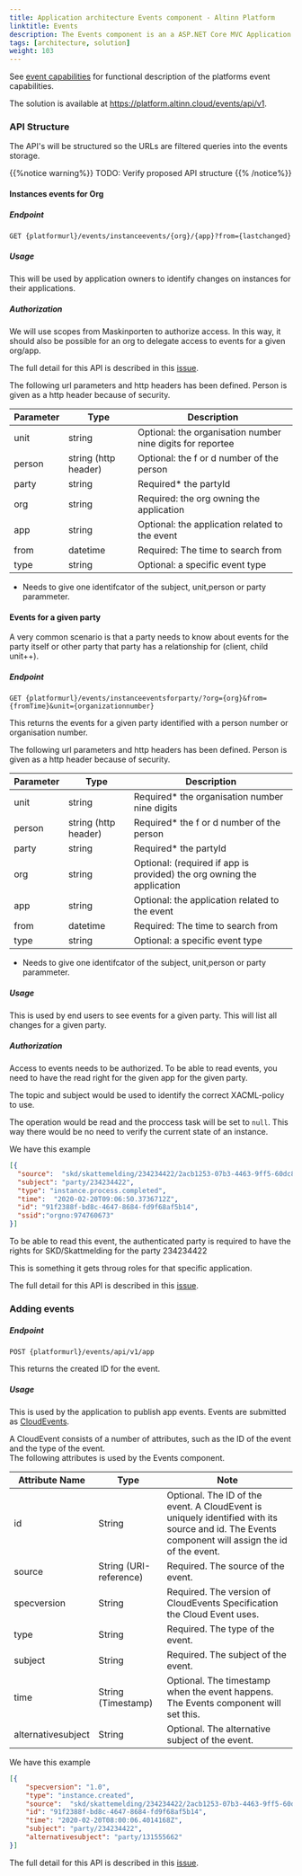 ```yaml
---
title: Application architecture Events component - Altinn Platform
linktitle: Events
description: The Events component is an a ASP.NET Core MVC Application exposing REST-API to Altinn Apps and other Altinn Platform components.
tags: [architecture, solution]
weight: 103
---
```



See [event capabilities](/teknologi/altinnstudio/architecture/capabilities/runtime/integration/events/) for functional description of the platforms event capabilities.

The solution is available at https://platform.altinn.cloud/events/api/v1. 

### API Structure

The API's will be structured so the URLs are filtered queries into the events storage.

{{%notice warning%}}
TODO: Verify proposed API structure
{{% /notice%}}

#### Instances events for Org

##### Endpoint

```http
GET {platformurl}/events/instanceevents/{org}/{app}?from={lastchanged}
```

##### Usage

This will be used by application owners to identify changes on instances for their applications.

##### Authorization

We will use scopes from Maskinporten to authorize access. In this way, it should also be possible for an org to delegate access to
events for a given org/app.

The full detail for this API is described in this [issue](https://github.com/Altinn/altinn-studio/issues/4551). 

The following url parameters and http headers has been defined. Person is given as a http header because of security.


| Parameter | Type | Description |
| --------- | ---- | ----------- |
| unit | string  | Optional: the organisation number nine digits for reportee |
| person | string (http header)  | Optional: the f or d number of the person |
| party | string  | Required* the partyId |
| org | string  | Required: the org owning the application |
| app | string  | Optional: the application related to the event |
| from | datetime  | Required: The time to search from |
| type | string | Optional: a specific event type |

* Needs to give one identifcator of the subject, unit,person or party parammeter.

#### Events for a given party

A very common scenario is that a party needs to know about events for the party itself or other party that party has a relationship for (client, child unit++). 

##### Endpoint

```http
GET {platformurl}/events/instanceeventsforparty/?org={org}&from={fromTime}&unit={organizationnumber}
```

This returns the events for a given party identified with a person number or organisation number.


The following url parameters and http headers has been defined. Person is given as a http header because of security.


| Parameter | Type | Description |
| --------- | ---- | ----------- |
| unit | string  | Required*  the organisation number nine digits |
| person | string (http header) | Required* the f or d number of the person |
| party | string  | Required* the partyId |
| org | string  | Optional: (required if app is provided) the org owning the application |
| app | string  | Optional: the application related to the event |
| from | datetime  | Required: The time to search from |
| type | string | Optional: a specific event type |

* Needs to give one identifcator of the subject, unit,person or party parammeter.

##### Usage

This is used by end users to see events for a given party.
This will list all changes for a given party.

##### Authorization

Access to events needs to be authorized. To be able to read events, you need to have the read right for the given app for the given party.

The topic and subject would be used to identify the correct XACML-policy to use. 

The operation would be read and the proccess task will be set to `null`.
This way there would be no need to verify the current state of an instance.

We have this example

```json {hl_lines=[4]}
[{
  "source":  "skd/skattemelding/234234422/2acb1253-07b3-4463-9ff5-60dc82fd59f8",
  "subject": "party/234234422",
  "type": "instance.process.completed",
  "time":  "2020-02-20T09:06:50.3736712Z",
  "id": "91f2388f-bd8c-4647-8684-fd9f68af5b14",
  "ssid":"orgno:974760673"
}]
```

To be able to read this event, the authenticated party is required to have the rights for SKD/Skattmelding for the party 234234422

This is something it gets throug roles for that specific application.

The full detail for this API is described in this [issue](https://github.com/Altinn/altinn-studio/issues/4552). 


### Adding events

##### Endpoint

```http
POST {platformurl}/events/api/v1/app
```
This returns the created ID for the event.

##### Usage
This is used by the application to publish app events.
Events are submitted as [CloudEvents](https://cloudevents.io/).

A CloudEvent consists of a number of attributes, such as the ID of the event and the type of the event.  
The following attributes is used by the Events component.

| Attribute Name | Type | Note |
| -------------- | ---- | ---- |
| id	| String	| Optional. The ID of the event. A CloudEvent is uniquely identified with its source and id. The Events component will assign the id of the event. |
| source	| String (URI-reference)	| Required. The source of the event. |
| specversion	| String	| Required. The version of CloudEvents Specification the Cloud Event uses. |
| type	| String	| Required. The type of the event. |
| subject	| String	| Required. The subject of the event. |
| time	| String (Timestamp)	| Optional. The timestamp when the event happens. The Events component will set this. |
| alternativesubject | String | Optional. The alternative subject of the event. |

We have this example

```json {hl_lines=[4]}
[{
    "specversion": "1.0", 
    "type": "instance.created",
    "source":  "skd/skattemelding/234234422/2acb1253-07b3-4463-9ff5-60dc82fd59f8",
    "id": "91f2388f-bd8c-4647-8684-fd9f68af5b14",
    "time": "2020-02-20T08:00:06.4014168Z",
    "subject": "party/234234422",
    "alternativesubject": "party/131555662"
}]
```

The full detail for this API is described in this [issue](https://github.com/Altinn/altinn-studio/issues/4550). 
